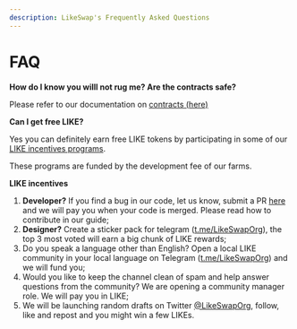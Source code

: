 ```yaml
---
description: LikeSwap's Frequently Asked Questions
---
```


# FAQ

**How do I know you willl not rug me? Are the contracts safe?**

Please refer to our documentation on [contracts (here)](broken-reference)

**Can I get free LIKE?**

Yes you can definitely earn free LIKE tokens by participating in some of our [LIKE incentives programs](community-social/incentives.md).

These programs are funded by the development fee of our farms.

**LIKE incentives**

1. **Developer?** If you find a bug in our code, let us know, submit a PR [here](https://github.com/likeswap) and we will pay you when your code is merged. Please read how to contribute in our guide;
2. **Designer?** Create a sticker pack for telegram ([t.me/LikeSwapOrg](https://t.me/LikeSwapOrg)), the top 3 most voted will earn a big chunk of LIKE rewards;
3. Do you speak a language other than English? Open a local LIKE community in your local language on Telegram ([t.me/LikeSwapOrg](https://t.me/LikeSwapOrg)) and we will fund you;
4. Would you like to keep the channel clean of spam and help answer questions from the community? We are opening a community manager role. We will pay you in LIKE;
5. We will be launching random drafts on Twitter [@LikeSwapOrg](https://twitter.com/LikeSwapOrg), follow, like and repost and you might win a few LIKEs.
